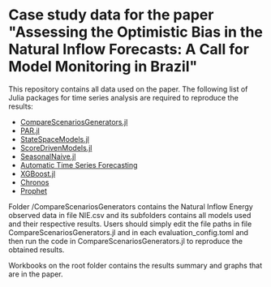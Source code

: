 # Case study data for the paper "Assessing the Optimistic Bias in the Natural Inflow Forecasts: A Call for Model Monitoring in Brazil"

This repository contains all data used on the paper. The following list of Julia packages for time series analysis are required to reproduce the results:

- [CompareScenariosGenerators.jl](https://github.com/psrenergy/CompareScenariosGenerators.jl)
- [PAR.jl](https://github.com/psrenergy/PAR.jl)
- [StateSpaceModels.jl](https://github.com/LAMPSPUC/StateSpaceModels.jl)
- [ScoreDrivenModels.jl](https://github.com/LAMPSPUC/ScoreDrivenModels.jl)
- [SeasonalNaive.jl](https://github.com/arthur-brigatto/SeasonalNaive.jl)
- [Automatic Time Series Forecasting](https://cran.r-project.org/web/packages/forecast/vignettes/JSS2008.pdf)
- [XGBoost.jl](https://github.com/dmlc/XGBoost.jl)
- [Chronos](https://github.com/amazon-science/chronos-forecasting)
- [Prophet](http://facebook.github.io/prophet/)

Folder /CompareScenariosGenerators contains the Natural Inflow Energy observed data in file NIE.csv and its subfolders contains all models used and their respective results. Users should simply edit the file paths in file CompareScenariosGenerators.jl and in each evaluation_config.toml and then run the code in CompareScenariosGenerators.jl to reproduce the obtained results.

Workbooks on the root folder contains the results summary and graphs that are in the paper.
